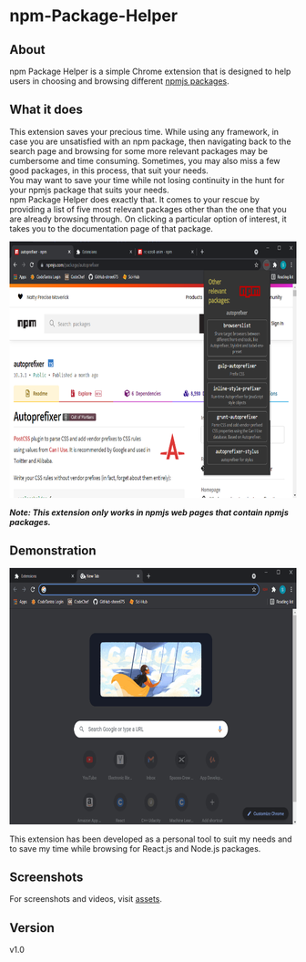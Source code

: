 # npm-Package-Helper

## About

npm Package Helper is a simple Chrome extension that is designed to help users in choosing and browsing different [npmjs packages](https://docs.npmjs.com/about-packages-and-modules).

## What it does

This extension saves your precious time. While using any framework, in case you are unsatisfied with an npm package, then navigating back to the search page and browsing for some more relevant packages may be cumbersome and time consuming. Sometimes, you may also miss a few good packages, in this process, that suit your needs.  
You may want to save your time while not losing continuity in the hunt for your npmjs package that suits your needs.  
npm Package Helper does exactly that. It comes to your rescue by providing a list of five most relevant packages other than the one that you are already browsing through. On clicking a particular option of interest, it takes you to the documentation page of that package.

<img src="assets/Screenshot (336).png" height="450">

**_Note: This extension only works in npmjs web pages that contain npmjs packages._**

## Demonstration

<img src="assets/npm.gif" height="450">

This extension has been developed as a personal tool to suit my needs and to save my time while browsing for React.js and Node.js packages.

## Screenshots

For screenshots and videos, visit [assets](assets).

## Version

v1.0
